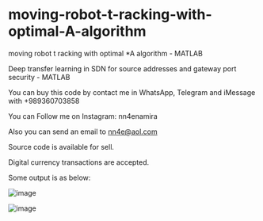 # moving-robot-t-racking-with-optimal-A-algorithm
moving robot t racking with optimal *A algorithm - MATLAB

Deep transfer learning in SDN for source addresses and gateway port security - MATLAB

You can buy this code by contact me in WhatsApp, Telegram and iMessage with +989360703858

You can Follow me on Instagram: nn4enamira

Also you can send an email to nn4e@aol.com

Source code is available for sell.

Digital currency transactions are accepted.

Some output is as below:

![image](https://github.com/user-attachments/assets/7e39c8ae-eaeb-4fc1-b908-0897efad4ed8)

![image](https://github.com/user-attachments/assets/359526d5-b7f7-4d44-8cb1-4bf0f2bc8aff)


